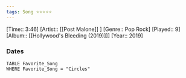 ```yaml
---
tags: Song ⭐⭐⭐⭐⭐ 
---
```

[Time:: 3:46]
[Artist:: [[Post Malone]] ]
[Genre:: Pop Rock]
[Played:: 9]
[Album:: [[Hollywood's Bleeding (2019)]]]
[Year:: 2019]
### Dates
````dataview
TABLE Favorite_Song
WHERE Favorite_Song = "Circles"
````